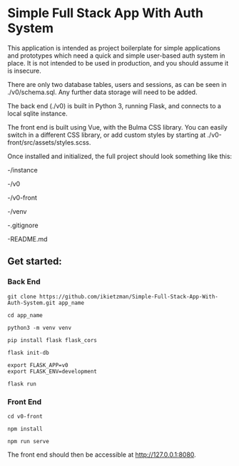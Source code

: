 # Simple Full Stack App With Auth System

This application is intended as project boilerplate for simple applications and prototypes which need a quick and simple user-based auth system in place. It is not intended to be used in production, and you should assume it is insecure.

There are only two database tables, users and sessions, as can be seen in ./v0/schema.sql. Any further data storage will need to be added.

The back end (./v0) is built in Python 3, running Flask, and connects to a local sqlite instance.

The front end is built using Vue, with the Bulma CSS library. You can easily switch in a different CSS library, or add custom styles by starting at ./v0-front/src/assets/styles.scss.

Once installed and initialized, the full project should look something like this:

-/instance

-/v0

-/v0-front

-/venv

-.gitignore

-README.md

## Get started:

### Back End

```
git clone https://github.com/ikietzman/Simple-Full-Stack-App-With-Auth-System.git app_name

cd app_name

python3 -m venv venv

pip install flask flask_cors

flask init-db

export FLASK_APP=v0
export FLASK_ENV=development

flask run
```

### Front End

```
cd v0-front

npm install

npm run serve
```

The front end should then be accessible at http://127.0.0.1:8080.
